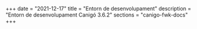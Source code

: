 +++
date        = "2021-12-17"
title       = "Entorn de desenvolupament"
description = "Entorn de desenvolupament Canigó 3.6.2"
sections    = "canigo-fwk-docs"
+++